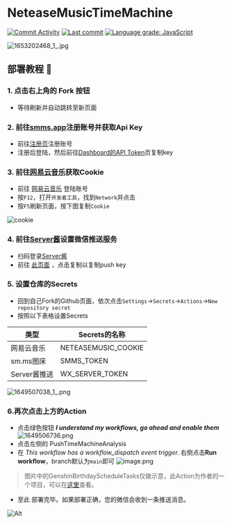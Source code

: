# NeteaseMusicTimeMachine

[![Commit Activity](https://img.shields.io/github/commit-activity/m/aquamarine5/NeteaseMusicTimeMachine)]()
[![Last commit](https://img.shields.io/github/last-commit/aquamarine5/NeteaseMusicTimeMachine)]()
[![Language grade: JavaScript](https://img.shields.io/lgtm/grade/javascript/g/aquamarine5/NeteaseMusicTimeMachine.svg?logo=lgtm&logoWidth=18)](https://lgtm.com/projects/g/aquamarine5/NeteaseMusicTimeMachine/context:javascript)

![1653202468_1_.jpg](https://s2.loli.net/2022/05/22/6uXZUTajChSw42s.png)

## 部署教程 👀
### 1. 点击右上角的 Fork 按钮
- 等待刷新并自动跳转至新页面
### 2. 前往[smms.app](https://smms.app/)注册账号并获取Api Key
- 前往[注册页](https://smms.app/register)注册账号
- 注册后登陆，然后前往[Dashboard的API Token](https://smms.app/home/apitoken)页复制key

### 3. 前往[网易云音乐](https://music.163.com/)获取Cookie
- 前往 [网易云音乐](https://music.163.com/) 登陆账号
- 按`F12`，打开`开发者工具`，找到`Network`并点击
- 按`F5`刷新页面，按下图复制`Cookie`

![cookie](https://i.loli.net/2020/10/28/TMKC6lsnk4w5A8i.png)

### 4. 前往[Server酱](https://sct.ftqq.com/)设置微信推送服务
- 扫码登录[Server酱](https://sct.ftqq.com/)
- 前往 [此页面](https://sct.ftqq.com/sendkey) ，点击复制以复制push key

### 5. 设置仓库的Secrets
- 回到自己Fork的Github页面，依次点击`Settings`->`Secrets`->`Actions`->`New repository secret`
- 按照以下表格设置Secrets

| 类型       | Secrets的名称       |
| ----- | ----- |
| 网易云音乐 | NETEASEMUSIC_COOKIE |
| sm.ms图床 | SMMS_TOKEN |
| Server酱推送 | WX_SERVER_TOKEN |

![1649507038_1_.png](https://s2.loli.net/2022/04/09/EYVaXvuBFx9gH1J.png)

### 6.再次点击上方的Action
- 点击绿色按钮  ***I understand my workflows, go ahead and enable them***
![1649506736.png](https://s2.loli.net/2022/04/09/ZapToF4lhjEIKxu.png)  
- 点击左侧的 PushTimeMachineAnalysis
- 在 *This workflow has a workflow_dispatch event trigger.* 右侧点击**Run workflow**，branch默认为`main`即可
![image.png](https://s2.loli.net/2022/04/09/PvIwmryp7YQZsn1.png)

> 图片中的GenshinBirthdayScheduleTasks仅做示意，此Action为作者的一个项目，可以在[这里](https://github.com/aquamarine5/GenshinBirthdayReceiver)查看。

- 至此 部署完毕。如果部署正确，您的微信会收到一条推送消息。



![Alt](https://repobeats.axiom.co/api/embed/80a66b80fa4d43fd5823074932c149e6f547e248.svg "Repobeats analytics image")

